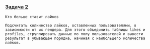 ### [Задача 2](https://autotest.gb.ru/problems/167?lesson_id=386942&_ga=2.118829697.907329519.1700413879-8102908836.1699019265)

```
Кто больше ставит лайков

Подсчитать количество лайков, оставленных пользователями, в зависимости от их гендера. Для этого объединить таблицы likes и profiles, сгруппировать данные по полу пользователей и вывести результат в убывающем порядке, начиная с наибольшего количества лайков.
```
